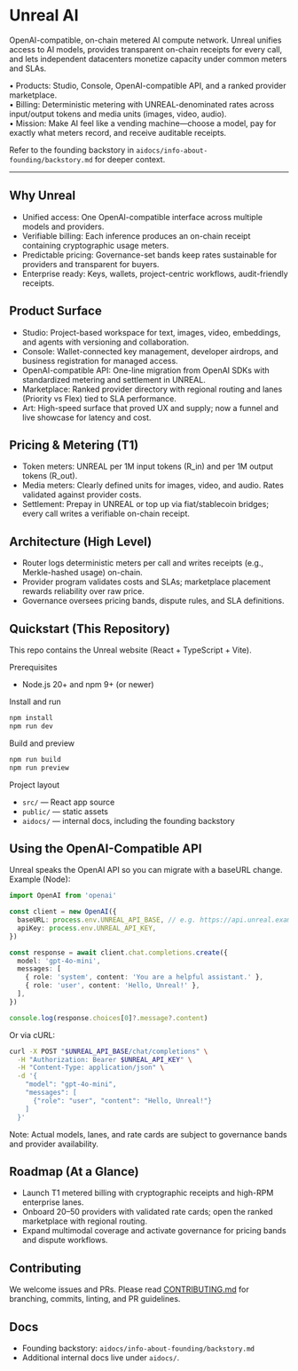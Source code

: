 # Unreal AI

 OpenAI-compatible, on-chain metered AI compute network. Unreal unifies access to AI models, provides transparent on-chain receipts for every call, and lets independent datacenters monetize capacity under common meters and SLAs.

 • Products: Studio, Console, OpenAI-compatible API, and a ranked provider marketplace.  
 • Billing: Deterministic metering with UNREAL-denominated rates across input/output tokens and media units (images, video, audio).  
 • Mission: Make AI feel like a vending machine—choose a model, pay for exactly what meters record, and receive auditable receipts.

 Refer to the founding backstory in `aidocs/info-about-founding/backstory.md` for deeper context.

 ---

 ## Why Unreal

 - Unified access: One OpenAI-compatible interface across multiple models and providers.
 - Verifiable billing: Each inference produces an on-chain receipt containing cryptographic usage meters.
 - Predictable pricing: Governance-set bands keep rates sustainable for providers and transparent for buyers.
 - Enterprise ready: Keys, wallets, project-centric workflows, audit-friendly receipts.

 ## Product Surface

 - Studio: Project-based workspace for text, images, video, embeddings, and agents with versioning and collaboration.
 - Console: Wallet-connected key management, developer airdrops, and business registration for managed access.
 - OpenAI-compatible API: One-line migration from OpenAI SDKs with standardized metering and settlement in UNREAL.
 - Marketplace: Ranked provider directory with regional routing and lanes (Priority vs Flex) tied to SLA performance.
 - Art: High-speed surface that proved UX and supply; now a funnel and live showcase for latency and cost.

 ## Pricing & Metering (T1)

 - Token meters: UNREAL per 1M input tokens (R_in) and per 1M output tokens (R_out).
 - Media meters: Clearly defined units for images, video, and audio. Rates validated against provider costs.
 - Settlement: Prepay in UNREAL or top up via fiat/stablecoin bridges; every call writes a verifiable on-chain receipt.

 ## Architecture (High Level)

 - Router logs deterministic meters per call and writes receipts (e.g., Merkle-hashed usage) on-chain.
 - Provider program validates costs and SLAs; marketplace placement rewards reliability over raw price.
 - Governance oversees pricing bands, dispute rules, and SLA definitions.

 ## Quickstart (This Repository)

 This repo contains the Unreal website (React + TypeScript + Vite).

 Prerequisites
 - Node.js 20+ and npm 9+ (or newer)

 Install and run
 ```bash
 npm install
 npm run dev
 ```

 Build and preview
 ```bash
 npm run build
 npm run preview
 ```

 Project layout
 - `src/` — React app source
 - `public/` — static assets
 - `aidocs/` — internal docs, including the founding backstory

 ## Using the OpenAI-Compatible API

 Unreal speaks the OpenAI API so you can migrate with a baseURL change. Example (Node):

 ```ts
 import OpenAI from 'openai'

 const client = new OpenAI({
   baseURL: process.env.UNREAL_API_BASE, // e.g. https://api.unreal.example/v1
   apiKey: process.env.UNREAL_API_KEY,
 })

 const response = await client.chat.completions.create({
   model: 'gpt-4o-mini',
   messages: [
     { role: 'system', content: 'You are a helpful assistant.' },
     { role: 'user', content: 'Hello, Unreal!' },
   ],
 })

 console.log(response.choices[0]?.message?.content)
 ```

 Or via cURL:

 ```bash
 curl -X POST "$UNREAL_API_BASE/chat/completions" \
   -H "Authorization: Bearer $UNREAL_API_KEY" \
   -H "Content-Type: application/json" \
   -d '{
     "model": "gpt-4o-mini",
     "messages": [
       {"role": "user", "content": "Hello, Unreal!"}
     ]
   }'
 ```

 Note: Actual models, lanes, and rate cards are subject to governance bands and provider availability.

 ## Roadmap (At a Glance)

 - Launch T1 metered billing with cryptographic receipts and high-RPM enterprise lanes.
 - Onboard 20–50 providers with validated rate cards; open the ranked marketplace with regional routing.
 - Expand multimodal coverage and activate governance for pricing bands and dispute workflows.

 ## Contributing

 We welcome issues and PRs. Please read [CONTRIBUTING.md](./CONTRIBUTING.md) for branching, commits, linting, and PR guidelines.

 ## Docs

 - Founding backstory: `aidocs/info-about-founding/backstory.md`
 - Additional internal docs live under `aidocs/`.
